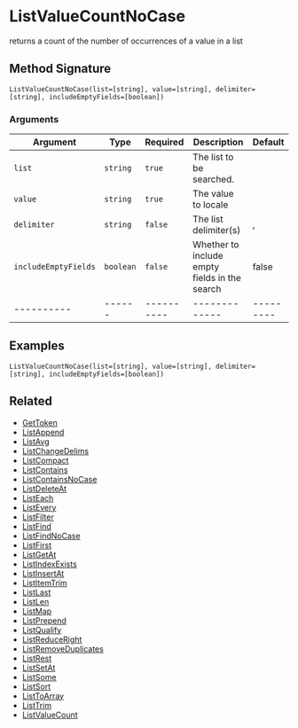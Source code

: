 # ListValueCountNoCase

returns a count of the number of occurrences of a value in a list

## Method Signature

```
ListValueCountNoCase(list=[string], value=[string], delimiter=[string], includeEmptyFields=[boolean])
```

### Arguments

| Argument             | Type      | Required   | Description                                   | Default   |
| -------------------- | --------- | ---------- | --------------------------------------------- | --------- |
| `list`               | `string`  | `true`     | The list to be searched.                      |           |
| `value`              | `string`  | `true`     | The value to locale                           |           |
| `delimiter`          | `string`  | `false`    | The list delimiter(s)                         | ,         |
| `includeEmptyFields` | `boolean` | `false`    | Whether to include empty fields in the search | false     |
| ----------           | ------    | ---------- | -------------                                 | --------- |

## Examples

```
ListValueCountNoCase(list=[string], value=[string], delimiter=[string], includeEmptyFields=[boolean])
```

## Related

* [GetToken](gettoken.md)
* [ListAppend](listappend.md)
* [ListAvg](listavg.md)
* [ListChangeDelims](listchangedelims.md)
* [ListCompact](listcompact.md)
* [ListContains](listcontains.md)
* [ListContainsNoCase](listcontainsnocase.md)
* [ListDeleteAt](listdeleteat.md)
* [ListEach](listeach.md)
* [ListEvery](listevery.md)
* [ListFilter](listfilter.md)
* [ListFind](listfind.md)
* [ListFindNoCase](listfindnocase.md)
* [ListFirst](listfirst.md)
* [ListGetAt](listgetat.md)
* [ListIndexExists](listindexexists.md)
* [ListInsertAt](listinsertat.md)
* [ListItemTrim](listitemtrim.md)
* [ListLast](listlast.md)
* [ListLen](listlen.md)
* [ListMap](listmap.md)
* [ListPrepend](listprepend.md)
* [ListQualify](listqualify.md)
* [ListReduceRight](listreduceright.md)
* [ListRemoveDuplicates](listremoveduplicates.md)
* [ListRest](listrest.md)
* [ListSetAt](listsetat.md)
* [ListSome](listsome.md)
* [ListSort](listsort.md)
* [ListToArray](listtoarray.md)
* [ListTrim](listtrim.md)
* [ListValueCount](listvaluecount.md)
